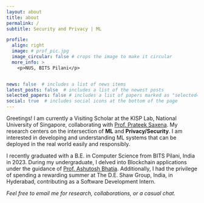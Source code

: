 ```yaml
---
layout: about
title: about
permalink: /
subtitle: Security and Privacy | ML

profile:
  align: right
  image: # prof_pic.jpg
  image_circular: false # crops the image to make it circular
  more_info: >
    <p>NUS, BITS Pilani</p>


news: false  # includes a list of news items
latest_posts: false  # includes a list of the newest posts
selected_papers: false # includes a list of papers marked as "selected={true}"
social: true  # includes social icons at the bottom of the page
---
```

Greetings! I am currently a Visiting Scholar at the KISP Lab, National University of Singapore, collaborating with [Prof. Prateek Saxena](https://www.comp.nus.edu.sg/~prateeks/). My research centers on the intersection of **ML** and **Privacy/Security**. I am interested in developing and understanding ML systems that can be deployed in the real world easily and responsibly.

I recently graduated with a B.E. in Computer Science from BITS Pilani, India in 2023. During my undergraduate, I delved into Blockchain applications under the guidance of [Prof. Ashutosh Bhatia](https://www.bits-pilani.ac.in/pilani/ashutosh-bhatia/). Additionally, I had the privilege of spending a rewarding summer at The D.E. Shaw Group, India, in Hyderabad, contributing as a Software Development Intern.

*Feel free to email me for research, collaborations, or a casual chat.* 

<!-- Put your address / P.O. box / other info right below your picture. You can also disable any of these elements by editing `profile` property of the YAML header of your `_pages/about.md`. Edit `_bibliography/papers.bib` and Jekyll will render your [publications page](/al-folio/publications/) automatically.

Link to your social media connections, too. This theme is set up to use [Font Awesome icons](https://fontawesome.com/) and [Academicons](https://jpswalsh.github.io/academicons/), like the ones below. Add your Facebook, Twitter, LinkedIn, Google Scholar, or just disable all of them. -->